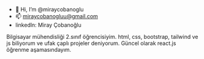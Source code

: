 - 👋 Hi, I’m @miraycobanoglu
- 📫 miraycobanogluu@gmail.com
- linkedln: Miray Çobanoğlu

Bilgisayar mühendisliği 2.sınıf öğrencisiyim. html, css, bootstrap, tailwind ve js biliyorum ve ufak çaplı projeler deniyorum. Güncel olarak react.js öğrenme aşamasındayım. 

